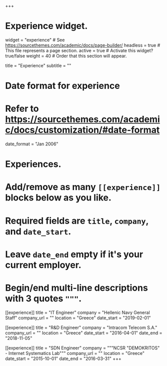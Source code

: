 +++
# Experience widget.
widget = "experience"  # See https://sourcethemes.com/academic/docs/page-builder/
headless = true  # This file represents a page section.
active = true  # Activate this widget? true/false
weight = 40  # Order that this section will appear.

title = "Experience"
subtitle = ""

# Date format for experience
#   Refer to https://sourcethemes.com/academic/docs/customization/#date-format
date_format = "Jan 2006"

# Experiences.
#   Add/remove as many `[[experience]]` blocks below as you like.
#   Required fields are `title`, `company`, and `date_start`.
#   Leave `date_end` empty if it's your current employer.
#   Begin/end multi-line descriptions with 3 quotes `"""`.

[[experience]]
  title = "ΙΤ Engineer"
  company = "Hellenic Navy General Staff"
  company_url = ""
  location = "Greece"
  date_start = "2019-02-01"


[[experience]]
  title = "R&D Engineer"
  company = "Intracom Telecom S.A."
  company_url = ""
  location = "Greece"
  date_start = "2016-04-01"
  date_end = "2018-11-05"

[[experience]]
  title = "SDN Engineer"
  company = """NCSR "DEMOKRITOS" - Internet Systematics Lab"""
  company_url = ""
  location = "Greece"
  date_start = "2015-10-01"
  date_end = "2016-03-31"
+++
